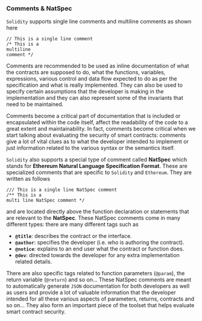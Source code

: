 ### Comments & NatSpec

`Solidity` supports single line comments and multiline comments as shown here

```
// This is a single line comment
/* This is a 
multiline
comment */
```

Comments are recommended to be used as inline documentation of what the contracts are supposed to do, what the functions, variables, expressions, various control and data flow expected to do as per the specification and what is really implemented. They can also be used to specify certain assumptions that the developer is making in the implementation and they can also represent some of the invariants that need to be maintained.

Comments become a critical part of documentation that is included or encapsulated within the code itself, affect the readability of the code to a great extent and maintainability. In fact, comments become critical when we start talking about evaluating the security of smart contracts: comments give a lot of vital clues as to what the developer intended to implement or just information related to the various syntax or the semantics itself.

`Solidity` also supports a special type of comment called **NatSpec** which stands for **Ethereum Natural Language Specification Format**. These are specialized comments that are specific to `Solidity` and `Ethereum`. They are written as follows

```solidity
/// This is a single line NatSpec comment
/** This is a 
multi line NatSpec comment */
```

and are located directly above the function declaration or statements that are relevant to the **NatSpec**. These NatSpec comments come in many different types: there are many different tags such as

- **`@title`**: describes the contract or the interface.
- **`@author`**: specifies the developer (i.e. who is authoring the contract).
- **`@notice`**: explains to an end user what the contract or function does.
- **`@dev`**: directed towards the developer for any extra implementation related details.

There are also specific tags related to function parameters (`@param`), the return variable (`@return`) and so on... These NatSpec comments are meant to automatically generate `JSON` documentation for both developers as well as users and provide a lot of valuable information that the developer intended for all these various aspects of parameters, returns, contracts and so on... They also form an important piece of the toolset that helps evaluate smart contract security.